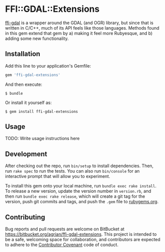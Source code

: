 # FFI::GDAL::Extensions

[ffi-gdal](https://bitbucket.org/agrian/ffi-gdal) is a wrapper around the GDAL
(and OGR) library, but since that is written in C/C++, much of its API feels
like those languages. Methods found in this gem extend that gem by a) making
it feel more Rubyesque, and b) adding some new functionality.

## Installation

Add this line to your application's Gemfile:

```ruby
gem 'ffi-gdal-extensions'
```

And then execute:

    $ bundle

Or install it yourself as:

    $ gem install ffi-gdal-extensions

## Usage

TODO: Write usage instructions here

## Development

After checking out the repo, run `bin/setup` to install dependencies. Then, run
`rake spec` to run the tests. You can also run `bin/console` for an interactive
prompt that will allow you to experiment.

To install this gem onto your local machine, run `bundle exec rake install`. To
release a new version, update the version number in `version.rb`, and then run
`bundle exec rake release`, which will create a git tag for the version, push
git commits and tags, and push the `.gem` file to
[rubygems.org](https://rubygems.org).

## Contributing

Bug reports and pull requests are welcome on BitBucket at
https://bitbucket.org/agrian/ffi-gdal-extensions. This project is intended to be
a safe, welcoming space for collaboration, and contributors are expected to
adhere to the [Contributor Covenant](http://contributor-covenant.org) code of
conduct.
